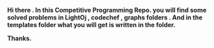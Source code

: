 <B> Hi there .
In this Competitive Programming Repo. you will find some solved problems in LightOj , codechef , graphs folders . And in the templates folder what you will get is written in the folder.
  
Thanks. </B>
